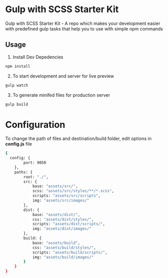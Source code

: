 # Gulp with SCSS Starter Kit

Gulp with SCSS Starter Kit - A repo which makes your development easier with predefined gulp tasks that help you to use with simple npm commands 

## Usage

1. Install Dev Depedencies
```sh
npm install
```
2. To start development and server for live preview
```sh
gulp watch
```
3. To generate minifed files for production server
```sh
gulp build 
```

# Configuration


To change the path of files and destination/build folder, edit options in **config.js** file
```sh
{
  config: {
		port: 9050
	},
	paths: {
		root: "./",
		src: {
			base: "assets/src/",
			scss: "assets/src/styles/**/*.scss",
			scripts: "assets/src/scripts",
			img: "assets/src/images/"
		},
		dist: {
			base: "assets/dist/",
			css: "assets/dist/styles/",
			scripts: "assets/dist/scripts/",
			img: "assets/dist/images/"
		},
		build: {
			base: "assets/build",
			css: "assets/build/styles/",
			scripts: "assets/build/scripts/",
			img: "assets/build/images/"
		}
	}
}
```
